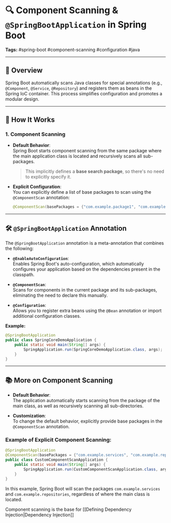 # 🔍 Component Scanning & `@SpringBootApplication` in Spring Boot  
**Tags:** #spring-boot #component-scanning #configuration #java 

---

## 📌 Overview

Spring Boot automatically scans Java classes for special annotations (e.g., `@Component`, `@Service`, `@Repository`) and registers them as beans in the Spring IoC container. This process simplifies configuration and promotes a modular design.

---

## 🔧 How It Works

### 1. Component Scanning

- **Default Behavior**:  
  Spring Boot starts component scanning from the same package where the main application class is located and recursively scans all sub-packages.  
  > This implicitly defines a **base search package**, so there's no need to explicitly specify it.

- **Explicit Configuration**:  
  You can explicitly define a list of base packages to scan using the `@ComponentScan` annotation:
  ```java
  @ComponentScan(basePackages = {"com.example.package1", "com.example.package2"})
  ```

---

## 🛠️ `@SpringBootApplication` Annotation

The `@SpringBootApplication` annotation is a meta-annotation that combines the following:

- **`@EnableAutoConfiguration`**:  
  Enables Spring Boot's auto-configuration, which automatically configures your application based on the dependencies present in the classpath.

- **`@ComponentScan`**:  
  Scans for components in the current package and its sub-packages, eliminating the need to declare this manually.

- **`@Configuration`**:  
  Allows you to register extra beans using the `@Bean` annotation or import additional configuration classes.

**Example:**

```java
@SpringBootApplication  
public class SpringCoreDemoApplication {  
    public static void main(String[] args) {  
        SpringApplication.run(SpringCoreDemoApplication.class, args);  
    }  
}
```

---

## 📚 More on Component Scanning

- **Default Behavior**:  
  The application automatically starts scanning from the package of the main class, as well as recursively scanning all sub-directories.
  
- **Customization**:  
  To change the default behavior, explicitly provide base packages in the `@ComponentScan` annotation.

### Example of Explicit Component Scanning:

```java
@SpringBootApplication  
@ComponentScan(basePackages = {"com.example.services", "com.example.repositories"})
public class CustomComponentScanApplication {  
    public static void main(String[] args) {  
        SpringApplication.run(CustomComponentScanApplication.class, args);  
    }  
}
```

In this example, Spring Boot will scan the packages `com.example.services` and `com.example.repositories`, regardless of where the main class is located.

Component scanning is the base for [[Defining Dependency Injection|Dependency Injection]]

